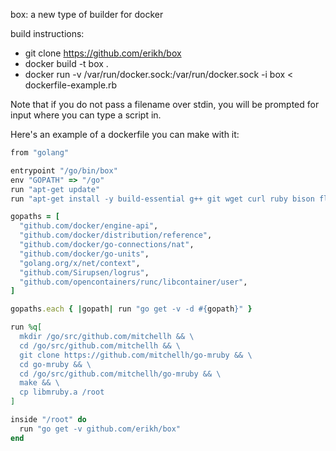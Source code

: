 box: a new type of builder for docker

build instructions:

* git clone https://github.com/erikh/box
* docker build -t box .
* docker run -v /var/run/docker.sock:/var/run/docker.sock -i box < dockerfile-example.rb

Note that if you do not pass a filename over stdin, you will be prompted for
input where you can type a script in.

Here's an example of a dockerfile you can make with it:

```ruby
from "golang"

entrypoint "/go/bin/box"
env "GOPATH" => "/go"
run "apt-get update"
run "apt-get install -y build-essential g++ git wget curl ruby bison flex"

gopaths = [
  "github.com/docker/engine-api",
  "github.com/docker/distribution/reference",
  "github.com/docker/go-connections/nat",
  "github.com/docker/go-units",
  "golang.org/x/net/context",
  "github.com/Sirupsen/logrus",
  "github.com/opencontainers/runc/libcontainer/user",
]

gopaths.each { |gopath| run "go get -v -d #{gopath}" }

run %q[
  mkdir /go/src/github.com/mitchellh && \
  cd /go/src/github.com/mitchellh && \
  git clone https://github.com/mitchellh/go-mruby && \
  cd go-mruby && \
  cd /go/src/github.com/mitchellh/go-mruby && \
  make && \
  cp libmruby.a /root
]

inside "/root" do
  run "go get -v github.com/erikh/box"
end
```
